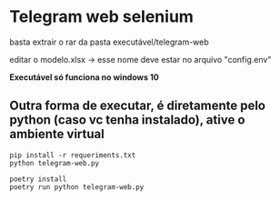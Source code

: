 # Telegram web selenium

basta extrair o rar da pasta executável/telegram-web

editar o modelo.xlsx -> esse nome deve estar no arquivo "config.env"

**Executável só funciona no windows 10**

## Outra forma de executar, é diretamente pelo python (caso vc tenha instalado), ative o ambiente virtual

    pip install -r requeriments.txt 
    python telegram-web.py

    poetry install
    poetry run python telegram-web.py